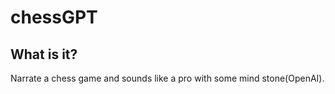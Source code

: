# chessGPT

## What is it?

Narrate a chess game and sounds like a pro with some mind stone(OpenAI).